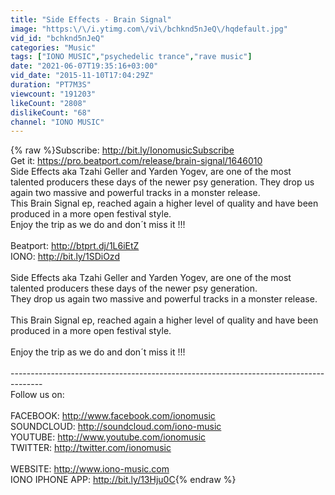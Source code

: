 ```yaml
---
title: "Side Effects - Brain Signal"
image: "https:\/\/i.ytimg.com\/vi\/bchknd5nJeQ\/hqdefault.jpg"
vid_id: "bchknd5nJeQ"
categories: "Music"
tags: ["IONO MUSIC","psychedelic trance","rave music"]
date: "2021-06-07T19:35:16+03:00"
vid_date: "2015-11-10T17:04:29Z"
duration: "PT7M3S"
viewcount: "191203"
likeCount: "2808"
dislikeCount: "68"
channel: "IONO MUSIC"
---
```

{% raw %}Subscribe: <a rel="nofollow" target="blank" href="http://bit.ly/IonomusicSubscribe">http://bit.ly/IonomusicSubscribe</a><br />Get it: <a rel="nofollow" target="blank" href="https://pro.beatport.com/release/brain-signal/1646010">https://pro.beatport.com/release/brain-signal/1646010</a><br />Side Effects aka Tzahi Geller and Yarden Yogev, are one of the most talented producers these days of the newer psy generation. They drop us again two massive and powerful tracks in a monster release.<br />This Brain Signal ep, reached again a higher level of quality and have been produced in a more open festival style.<br />Enjoy the trip as we do and don´t miss it !!!<br /><br />Beatport: <a rel="nofollow" target="blank" href="http://btprt.dj/1L6iEtZ">http://btprt.dj/1L6iEtZ</a><br />IONO: <a rel="nofollow" target="blank" href="http://bit.ly/1SDiOzd">http://bit.ly/1SDiOzd</a><br /><br />Side Effects aka Tzahi Geller and Yarden Yogev, are one of the most talented producers these days of the newer psy generation. <br />They drop us again two massive and powerful tracks in a monster release.<br /><br />This Brain Signal ep, reached again a higher level of quality and have been produced in a more open festival style.<br /><br />Enjoy the trip as we do and don´t miss it !!!<br /><br />--------------------------------------------------------------------------------------<br />Follow us on:<br /><br />FACEBOOK: <a rel="nofollow" target="blank" href="http://www.facebook.com/ionomusic">http://www.facebook.com/ionomusic</a><br />SOUNDCLOUD: <a rel="nofollow" target="blank" href="http://soundcloud.com/iono-music">http://soundcloud.com/iono-music</a><br />YOUTUBE: <a rel="nofollow" target="blank" href="http://www.youtube.com/ionomusic">http://www.youtube.com/ionomusic</a><br />TWITTER: <a rel="nofollow" target="blank" href="http://twitter.com/ionomusic">http://twitter.com/ionomusic</a><br /><br />WEBSITE: <a rel="nofollow" target="blank" href="http://www.iono-music.com">http://www.iono-music.com</a><br />IONO IPHONE APP: <a rel="nofollow" target="blank" href="http://bit.ly/13Hju0C">http://bit.ly/13Hju0C</a>{% endraw %}
